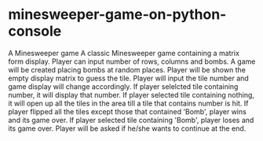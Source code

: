 # minesweeper-game-on-python-console
A Minesweeper game
A classic Minesweeper game containing a matrix form display.
Player can input number of rows, columns and bombs.
A game will be created placing bombs at random places.
Player will be shown the empty display matrix to guess the tile.
Player will input the tile number and game display will change accordingly.
If player selelcted tile containing number, it will display that number.
If player selected tile containing nothing, it will open up all the tiles in the area till a tile that contains number is hit.
If player flipped all the tiles except those that contained 'Bomb', player wins and its game over.
If player selected tile containing 'Bomb', player loses and its game over.
Player will be asked if he/she wants to continue at the end.
